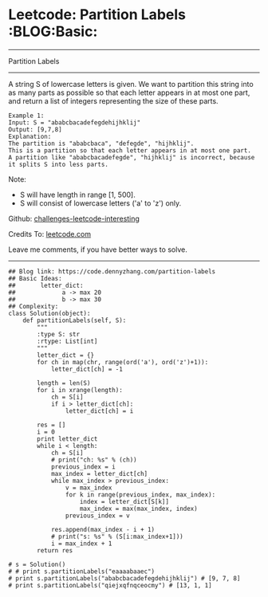 # Leetcode: Partition Labels     :BLOG:Basic:


---

Partition Labels  

---

A string S of lowercase letters is given. We want to partition this string into as many parts as possible so that each letter appears in at most one part, and return a list of integers representing the size of these parts.  

    Example 1:
    Input: S = "ababcbacadefegdehijhklij"
    Output: [9,7,8]
    Explanation:
    The partition is "ababcbaca", "defegde", "hijhklij".
    This is a partition so that each letter appears in at most one part.
    A partition like "ababcbacadefegde", "hijhklij" is incorrect, because it splits S into less parts.

Note:  
-   S will have length in range [1, 500].
-   S will consist of lowercase letters ('a' to 'z') only.

Github: [challenges-leetcode-interesting](https://github.com/DennyZhang/challenges-leetcode-interesting/tree/master/partition-labels)  

Credits To: [leetcode.com](https://leetcode.com/problems/partition-labels/description/)  

Leave me comments, if you have better ways to solve.  

---

    ## Blog link: https://code.dennyzhang.com/partition-labels
    ## Basic Ideas:
    ##       letter_dict:
    ##             a -> max 20
    ##             b -> max 30
    ## Complexity:
    class Solution(object):
        def partitionLabels(self, S):
            """
            :type S: str
            :rtype: List[int]
            """
            letter_dict = {}
            for ch in map(chr, range(ord('a'), ord('z')+1)):
                letter_dict[ch] = -1
    
            length = len(S)
            for i in xrange(length):
                ch = S[i]
                if i > letter_dict[ch]:
                    letter_dict[ch] = i
    
            res = []
            i = 0
            print letter_dict
            while i < length:
                ch = S[i]
                # print("ch: %s" % (ch))
                previous_index = i
                max_index = letter_dict[ch]
                while max_index > previous_index:
                    v = max_index
                    for k in range(previous_index, max_index):
                        index = letter_dict[S[k]]
                        max_index = max(max_index, index)
                    previous_index = v
    
                res.append(max_index - i + 1)
                # print("s: %s" % (S[i:max_index+1]))
                i = max_index + 1
            return res
    
    # s = Solution()
    # # print s.partitionLabels("eaaaabaaec")
    # print s.partitionLabels("ababcbacadefegdehijhklij") # [9, 7, 8]
    # print s.partitionLabels("qiejxqfnqceocmy") # [13, 1, 1]